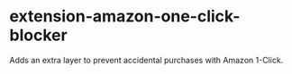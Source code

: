 # extension-amazon-one-click-blocker
Adds an extra layer to prevent accidental purchases with Amazon 1-Click.
